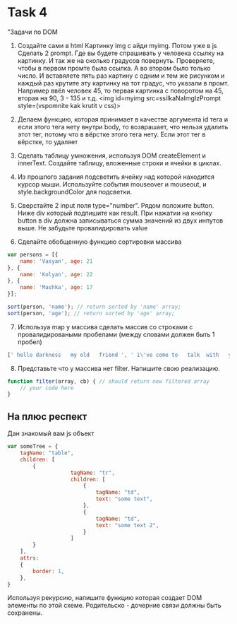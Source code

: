 # Task 4
"Задачи по DOM

1. Создайте сами в html Картинку img с айди myimg. Потом уже в js Сделать 2 prompt. Где вы будете спрашивать у человека ссылку на картинку. И так же на сколько градусов повернуть. Проверяете, чтобы в первом промте была ссылка. А во втором было только число. И вставялете пять раз картину с одним и тем же рисунком и каждый раз крутите эту картинку на тот градус, что указали в промт. Например ввёл человек 45, то первая картинка с поворотом на 45, вторая на 90, 3 - 135 и т.д.
<img id=myimg src=ssilkaNaImgIzPrompt style=(vspomnite kak krutit v css)>

2. Делаем функцию, которая принимает в качестве аргумента id тега и если этого тега нету внутри body, то возврашает, что нельзя удалить этот тег, потому что в вёрстке этого тега нету. Если этот тег в вёрстке, то удаляет

3. Сделать таблицу умножения, используя DOM createElement и innerText. Создайте таблицу, вложенные строки и ячейки в циклах.

4. Из прошлого задания подсветить ячейку над которой находится курсор мыши. Используйте события mouseover и mouseout, и style.backgroundColor для подсветки.

5. Сверстайте 2 input поля type="number". Рядом положите button. Ниже div который подпишите как result. При нажатии на кнопку button в div должна записываться сумма значений из двух инпутов выше. Не забудьте провалидировать value

6. Сделайте обобщенную функцию сортировки массива 
```javascript
var persons = [{
	name: 'Vasyan', age: 21
}, {
	name: 'Kolyan', age: 22
}, {
	name: 'Mashka', age: 17
}];

sort(person, 'name'); // return sorted by 'name' array;
sort(person, 'age'); // return sorted by 'age' array;
```
7. Используа map у массива сделать массив со строками с провалидироваными пробелами (между словами должен быть 1 пробел) 
```javascript
[' hello darkness   my old   friend ', ' i\'ve come to   talk  with   you again    ']
```

8. Представьте что у массива нет filter. Напишите свою реализацию.
```javascript
function filter(array, cb) { // should return new filtered array
	// your code here
}
```

## На плюс респект
Дан знакомый вам js объект
```javascript
var someTree = {
    tagName: "table",
    children: [
        {
                    tagName: "tr",
                    children: [
                        {
                            tagName: "td",
                            text: "some text",
                        },
                        {
                            tagName: "td",
                            text: "some text 2",
                        }
                    ]
        }
    ],
    attrs: 
    {
        border: 1,
    },
}
```
Используя рекурсию, напишите функцию которая создает DOM элементы по этой схеме. Родительско - дочерние связи должны быть сохранены.